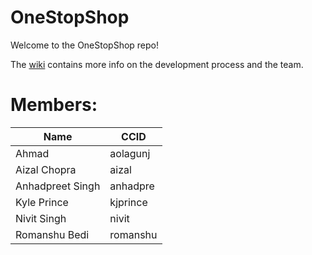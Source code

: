 # OneStopShop

Welcome to the OneStopShop repo!

The [wiki](https://github.com/CMPUT301F23T27/OneStopShop/wiki) contains more info on the development process and the team.

# Members:

| Name  | CCID |
| ------------- | ------------- |
| Ahmad  | aolagunj  |
| Aizal Chopra | aizal |
| Anhadpreet Singh  | anhadpre  |
| Kyle Prince | kjprince  |
| Nivit Singh | nivit  |
| Romanshu Bedi | romanshu  |
